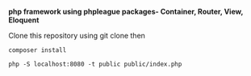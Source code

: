 **php framework using phpleague packages- Container, Router, View, Eloquent**

Clone this repository using git clone then

`composer install`

`php -S localhost:8080 -t public public/index.php`